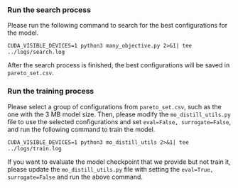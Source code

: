 ### Run the search process

Please run the following command to search for the best configurations for the model.
```
CUDA_VISIBLE_DEVICES=1 python3 many_objective.py 2>&1| tee ../logs/search.log
```
After the search process is finished, the best configurations will be saved in `pareto_set.csv`.


### Run the training process

Please select a group of configurations from `pareto_set.csv`, such as the one with the 3 MB model size. 
Then, please modify the `mo_distill_utils.py` file to use the selected configurations and set `eval=False, surrogate=False`, and run the following command to train the model.
```
CUDA_VISIBLE_DEVICES=1 python3 mo_distill_utils 2>&1| tee ../logs/train.log
```

If you want to evaluate the model checkpoint that we provide but not train it, please update the `mo_distill_utils.py` file with setting the `eval=True, surrogate=False` and run the above command.